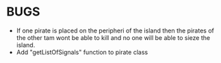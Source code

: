 # BUGS
- If one pirate is placed on the peripheri of the island then the pirates of the other tam wont be able to kill and no one will be able to sieze the island.
- Add "getListOfSignals" function to pirate class
